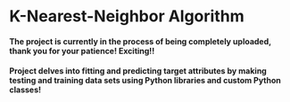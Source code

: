 # K-Nearest-Neighbor Algorithm

#### The project is currently in the process of being completely uploaded, thank you for your patience! Exciting!!    

#### Project delves into fitting and predicting target attributes by making testing and training data sets using Python libraries and custom Python classes!

